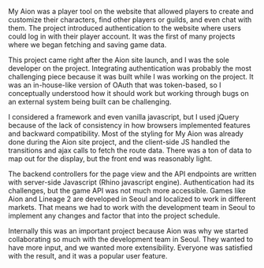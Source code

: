 My Aion was a player tool on the website that allowed players to create and customize their characters, find other players or guilds, and even chat with them. The project introduced authentication to the website where users could log in with their player account. It was the first of many projects where we began fetching and saving game data. 

This project came right after the Aion site launch, and I was the sole developer on the project. Integrating authentication was probably the most challenging piece because it was built while I was working on the project. It was an in-house-like version of OAuth that was token-based, so I conceptually understood how it should work but working through bugs on an external system being built can be challenging. 

I considered a framework and even vanilla javascript, but I used jQuery because of the lack of consistency in how browsers implemented features and backward compatibility. Most of the styling for My Aion was already done during the Aion site project, and the client-side JS handled the transitions and ajax calls to fetch the route data. There was a ton of data to map out for the display, but the front end was reasonably light.

The backend controllers for the page view and the API endpoints are written with server-side Javascript (Rhino javascript engine). Authentication had its challenges, but the game API was not much more accessible. Games like Aion and Lineage 2 are developed in Seoul and localized to work in different markets. That means we had to work with the development team in Seoul to implement any changes and factor that into the project schedule. 

Internally this was an important project because Aion was why we started collaborating so much with the development team in Seoul. They wanted to have more input, and we wanted more extensibility. Everyone was satisfied with the result, and it was a popular user feature.

